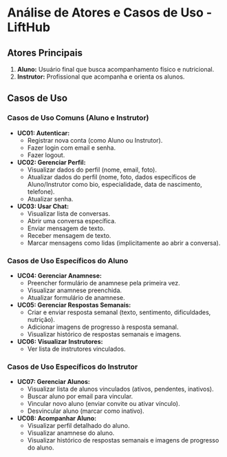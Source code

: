 # Análise de Atores e Casos de Uso - LiftHub

## Atores Principais

1.  **Aluno:** Usuário final que busca acompanhamento físico e nutricional.
2.  **Instrutor:** Profissional que acompanha e orienta os alunos.

## Casos de Uso

### Casos de Uso Comuns (Aluno e Instrutor)

*   **UC01: Autenticar:**
    *   Registrar nova conta (como Aluno ou Instrutor).
    *   Fazer login com email e senha.
    *   Fazer logout.
*   **UC02: Gerenciar Perfil:**
    *   Visualizar dados do perfil (nome, email, foto).
    *   Atualizar dados do perfil (nome, foto, dados específicos de Aluno/Instrutor como bio, especialidade, data de nascimento, telefone).
    *   Atualizar senha.
*   **UC03: Usar Chat:**
    *   Visualizar lista de conversas.
    *   Abrir uma conversa específica.
    *   Enviar mensagem de texto.
    *   Receber mensagem de texto.
    *   Marcar mensagens como lidas (implicitamente ao abrir a conversa).

### Casos de Uso Específicos do Aluno

*   **UC04: Gerenciar Anamnese:**
    *   Preencher formulário de anamnese pela primeira vez.
    *   Visualizar anamnese preenchida.
    *   Atualizar formulário de anamnese.
*   **UC05: Gerenciar Respostas Semanais:**
    *   Criar e enviar resposta semanal (texto, sentimento, dificuldades, nutrição).
    *   Adicionar imagens de progresso à resposta semanal.
    *   Visualizar histórico de respostas semanais e imagens.
*   **UC06: Visualizar Instrutores:**
    *   Ver lista de instrutores vinculados.

### Casos de Uso Específicos do Instrutor

*   **UC07: Gerenciar Alunos:**
    *   Visualizar lista de alunos vinculados (ativos, pendentes, inativos).
    *   Buscar aluno por email para vincular.
    *   Vincular novo aluno (enviar convite ou ativar vínculo).
    *   Desvincular aluno (marcar como inativo).
*   **UC08: Acompanhar Aluno:**
    *   Visualizar perfil detalhado do aluno.
    *   Visualizar anamnese do aluno.
    *   Visualizar histórico de respostas semanais e imagens de progresso do aluno.


